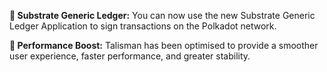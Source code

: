 <!-- version: v1.28.0 -->

**<span class="icon">🏦</span> Substrate Generic Ledger:** You can now use the new Substrate Generic Ledger Application to sign transactions on the Polkadot network.

**<span class="icon">🚀</span> Performance Boost:** Talisman has been optimised to provide a smoother user experience, faster performance, and greater stability.
